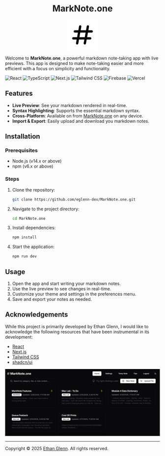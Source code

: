 <div align="center">
    <h1>MarkNote.one</h1> 
    <img src="./public/web-app-manifest-512x512.png" height="100" width="100" alt="MarkNote.one logo" />
</div>

Welcome to **MarkNote.one**, a powerful markdown note-taking app with live previews. This app is designed to make note-taking easier and more efficient with a focus on simplicity and functionality.

<p>
    <img alt="React" src="https://img.shields.io/badge/-React-61DAFB?style=flat-square&logo=react&logoColor=white" />
    <img alt="TypeScript" src="https://img.shields.io/badge/-TypeScript-3178C6?style=flat-square&logo=typescript&logoColor=white" />
    <img alt="Next.js" src="https://img.shields.io/badge/-Next.js-000000?style=flat-square&logo=next.js&logoColor=white" />
    <img alt="Tailwind CSS" src="https://img.shields.io/badge/-Tailwind%20CSS-38B2AC?style=flat-square&logo=tailwind-css&logoColor=white" />
    <img alt="Firebase" src="https://img.shields.io/badge/-Firebase-FFCA28?style=flat-square&logo=firebase&logoColor=white" />
    <img alt="Vercel" src="https://img.shields.io/badge/-Vercel-000000?style=flat-square&logo=vercel&logoColor=white" />
</p>

## Features

-   **Live Preview**: See your markdown rendered in real-time.
-   **Syntax Highlighting**: Supports the essential markdown syntax.
-   **Cross-Platform**: Available on from [MarkNote.one](https://marknote.one) on any device.
-   **Import & Export**: Easily upload and download you markdown notes.

## Installation

### Prerequisites

-   Node.js (v14.x or above)
-   npm (v6.x or above)

### Steps

1. Clone the repository:
    ```bash
    git clone https://github.com/eglenn-dev/MarkNote.one.git
    ```
2. Navigate to the project directory:
    ```bash
    cd MarkNote.one
    ```
3. Install dependencies:
    ```bash
    npm install
    ```
4. Start the application:
    ```bash
    npm run dev
    ```

## Usage

1. Open the app and start writing your markdown notes.
2. Use the live preview to see changes in real-time.
3. Customize your theme and settings in the preferences menu.
4. Save and export your notes as needed.

## Acknowledgements

While this project is primarily developed by Ethan Glenn, I would like to acknowledge the following resources that have been instrumental in its development:

-   [React](https://react.dev/)
-   [Next.js](https://nextjs.org/)
-   [Tailwind CSS](https://tailwindcss.com/)
-   [shadcn/ui](https://ui.shadcn.com/)

![MarkNote.one Screenshot](./public/images/home-page.png)

---

Copyright © 2025 [Ethan Glenn](https://eglenn.dev). All rights reserved.
